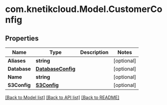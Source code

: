 # com.knetikcloud.Model.CustomerConfig
## Properties

Name | Type | Description | Notes
------------ | ------------- | ------------- | -------------
**Aliases** | **string** |  | [optional] 
**Database** | [**DatabaseConfig**](DatabaseConfig.md) |  | [optional] 
**Name** | **string** |  | [optional] 
**S3Config** | [**S3Config**](S3Config.md) |  | [optional] 

[[Back to Model list]](../README.md#documentation-for-models) [[Back to API list]](../README.md#documentation-for-api-endpoints) [[Back to README]](../README.md)

